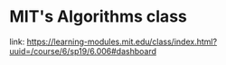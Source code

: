 # MIT's Algorithms class

link: https://learning-modules.mit.edu/class/index.html?uuid=/course/6/sp19/6.006#dashboard
